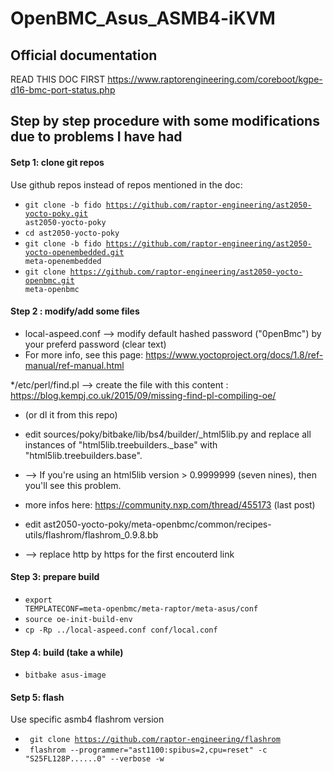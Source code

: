 # OpenBMC_Asus_ASMB4-iKVM

## Official documentation
READ THIS DOC FIRST https://www.raptorengineering.com/coreboot/kgpe-d16-bmc-port-status.php

## Step by step procedure with some modifications due to problems I have had

#### Setp 1: clone git repos
Use github repos instead of repos mentioned in the doc:
* <code>git clone -b fido https://github.com/raptor-engineering/ast2050-yocto-poky.git ast2050-yocto-poky</code>
* <code>cd ast2050-yocto-poky</code>
* <code>git clone -b fido https://github.com/raptor-engineering/ast2050-yocto-openembedded.git meta-openembedded</code>
* <code>git clone https://github.com/raptor-engineering/ast2050-yocto-openbmc.git meta-openbmc</code>

#### Step 2 : modify/add some files
* local-aspeed.conf --> modify default hashed password ("0penBmc") by your preferd password (clear text)
* For more info, see this page: https://www.yoctoproject.org/docs/1.8/ref-manual/ref-manual.html

*/etc/perl/find.pl --> create the file with this content : https://blog.kempj.co.uk/2015/09/missing-find-pl-compiling-oe/ 
* (or dl it from this repo)

* edit sources/poky/bitbake/lib/bs4/builder/_html5lib.py and replace all instances of "html5lib.treebuilders._base" with "html5lib.treebuilders.base". 
* --> If you're using an html5lib version > 0.9999999 (seven nines), then you'll see this problem.
* more infos here: https://community.nxp.com/thread/455173 (last post)

* edit ast2050-yocto-poky/meta-openbmc/common/recipes-utils/flashrom/flashrom_0.9.8.bb 
* --> replace http by https for the first encouterd link

#### Step 3: prepare build
* <code>export TEMPLATECONF=meta-openbmc/meta-raptor/meta-asus/conf</code>
* <code>source oe-init-build-env</code>
* <code>cp -Rp ../local-aspeed.conf conf/local.conf</code>

#### Step 4: build (take a while)
* <code>bitbake asus-image</code>

#### Setp 5: flash
Use specific asmb4 flashrom version
* <code> git clone https://github.com/raptor-engineering/flashrom </code>
* <code> flashrom --programmer="ast1100:spibus=2,cpu=reset" -c "S25FL128P......0" --verbose -w <location of the flash-asus- ROM file></code>

